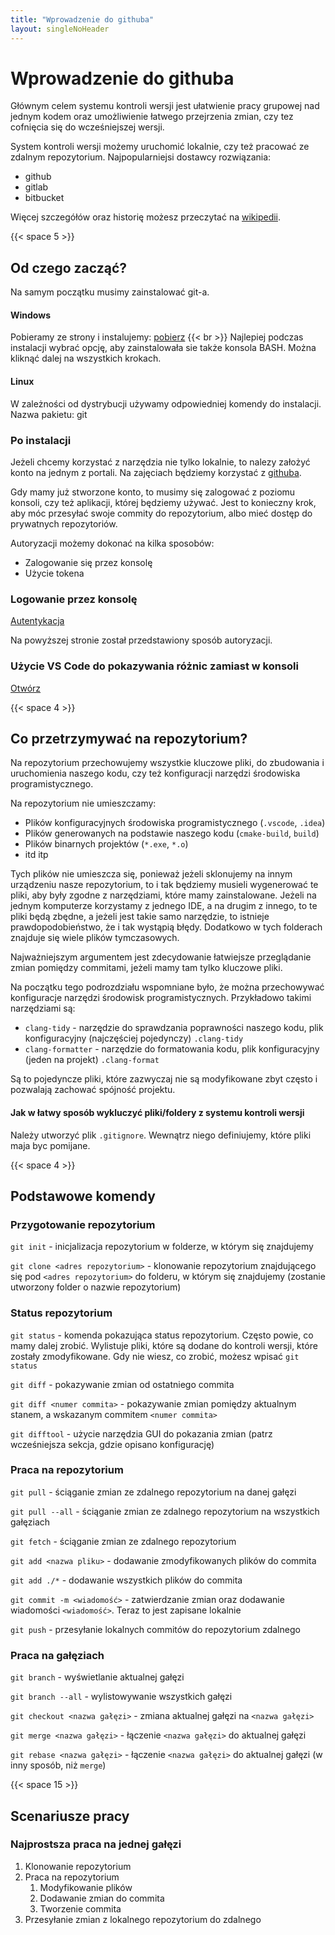 ```yaml
---
title: "Wprowadzenie do githuba"
layout: singleNoHeader
---
```


# Wprowadzenie do githuba

Głównym celem systemu kontroli wersji jest ułatwienie pracy grupowej nad jednym kodem oraz umożliwienie łatwego przejrzenia zmian, czy tez cofnięcia się do wcześniejszej wersji.

System kontroli wersji możemy uruchomić lokalnie, czy też pracować ze zdalnym repozytorium. Najpopularniejsi dostawcy rozwiązania:

- github
- gitlab
- bitbucket

Więcej szczegółów oraz historię możesz przeczytać na [wikipedii](https://pl.wikipedia.org/wiki/Git_(oprogramowanie)).

{{< space 5 >}}

## Od czego zacząć?

Na samym początku musimy zainstalować git-a.

#### Windows

Pobieramy ze strony i instalujemy: [pobierz](https://git-scm.com/downloads)
{{< br >}}
Najlepiej podczas instalacji wybrać opcję, aby zainstalowała sie także konsola BASH. Można kliknąć dalej na wszystkich krokach.

#### Linux

W zależności od dystrybucji używamy odpowiedniej komendy do instalacji. Nazwa pakietu: git

### Po instalacji

Jeżeli chcemy korzystać z narzędzia nie tylko lokalnie, to nalezy założyć konto na jednym z portali. Na zajęciach będziemy korzystać z [githuba](github.com).

Gdy mamy już stworzone konto, to musimy się zalogować z poziomu konsoli, czy też aplikacji, której będziemy używać. 
Jest to konieczny krok, aby móc przesyłać swoje commity do repozytorium, albo mieć dostęp do prywatnych repozytoriów.

Autoryzacji możemy dokonać na kilka sposobów:

- Zalogowanie się przez konsolę
- Użycie tokena

### Logowanie przez konsolę

[Autentykacja](https://docs.github.com/en/get-started/quickstart/set-up-git#authenticating-with-github-from-git)

Na powyższej stronie został przedstawiony sposób autoryzacji.

### Użycie VS Code do pokazywania różnic zamiast w konsoli

[Otwórz](https://www.roboleary.net/vscode/2020/09/15/vscode-git.html)

{{< space 4 >}}

## Co przetrzymywać na repozytorium?

Na repozytorium przechowujemy wszystkie kluczowe pliki, do zbudowania i uruchomienia naszego kodu, czy też konfiguracji narzędzi środowiska programistycznego.

Na repozytorium nie umieszczamy:

- Plików konfiguracyjnych środowiska programistycznego (`.vscode`, `.idea`)
- Plików generowanych na podstawie naszego kodu (`cmake-build`, `build`)
- Plików binarnych projektów (`*.exe`, `*.o`)
- itd itp

Tych plików nie umieszcza się, ponieważ jeżeli sklonujemy na innym urządzeniu nasze repozytorium, to i tak będziemy musieli wygenerować te pliki, aby były zgodne z narzędziami, które mamy zainstalowane. Jeżeli na jednym komputerze korzystamy z jednego IDE, a na drugim z innego, to te pliki będą zbędne, a jeżeli jest takie samo narzędzie, to istnieje prawdopodobieństwo, że i tak wystąpią błędy. Dodatkowo w tych folderach znajduje się wiele plików tymczasowych.

Najważniejszym argumentem jest zdecydowanie łatwiejsze przeglądanie zmian pomiędzy commitami, jeżeli mamy tam tylko kluczowe pliki.

Na początku tego podrozdziału wspomniane było, że można przechowywać konfiguracje narzędzi środowisk programistycznych. Przykładowo takimi narzędziami są:

- `clang-tidy` - narzędzie do sprawdzania poprawności naszego kodu, plik konfiguracyjny (najczęściej pojedynczy) `.clang-tidy`
- `clang-formatter` - narzędzie do formatowania kodu, plik konfiguracyjny (jeden na projekt) `.clang-format`

Są to pojedyncze pliki, które zazwyczaj nie są modyfikowane zbyt często i pozwalają zachować spójność projektu.

#### Jak w łatwy sposób wykluczyć pliki/foldery z systemu kontroli wersji

Należy utworzyć plik `.gitignore`. Wewnątrz niego definiujemy, które pliki maja byc pomijane.

{{< space 4 >}}

## Podstawowe komendy

### Przygotowanie repozytorium

`git init` - inicjalizacja repozytorium w folderze, w którym się znajdujemy

`git clone <adres repozytorium>` - klonowanie repozytorium znajdującego się pod `<adres repozytorium>` do folderu, w którym się znajdujemy (zostanie utworzony folder o nazwie repozytorium)


### Status repozytorium

`git status` - komenda pokazująca status repozytorium. Często powie, co mamy dalej zrobić. Wylistuje pliki, które są dodane do kontroli wersji, które zostały zmodyfikowane. Gdy nie wiesz, co zrobić, możesz wpisać `git status`

`git diff` - pokazywanie zmian od ostatniego commita

`git diff <numer commita>` - pokazywanie zmian pomiędzy aktualnym stanem, a wskazanym commitem `<numer commita>`

`git difftool` - użycie narzędzia GUI do pokazania zmian (patrz wcześniejsza sekcja, gdzie opisano konfigurację)


### Praca na repozytorium

`git pull` - ściąganie zmian ze zdalnego repozytorium na danej gałęzi

`git pull --all` - ściąganie zmian ze zdalnego repozytorium na wszystkich gałęziach

`git fetch` - ściąganie zmian ze zdalnego repozytorium

`git add <nazwa pliku>` - dodawanie zmodyfikowanych plików do commita

`git add ./*` - dodawanie wszystkich plików do commita

`git commit -m <wiadomość>` - zatwierdzanie zmian oraz dodawanie wiadomości `<wiadomość>`. Teraz to jest zapisane lokalnie

`git push` - przesyłanie lokalnych commitów do repozytorium zdalnego

### Praca na gałęziach

`git branch` - wyświetlanie aktualnej gałęzi

`git branch --all` - wylistowywanie wszystkich gałęzi

`git checkout <nazwa gałęzi>` - zmiana aktualnej gałęzi na `<nazwa gałęzi>`

`git merge <nazwa gałęzi>` - łączenie `<nazwa gałęzi>` do aktualnej gałęzi

`git rebase <nazwa gałęzi>` - łączenie `<nazwa gałęzi>` do aktualnej gałęzi  (w inny sposób, niż `merge`)


{{< space 15 >}}

## Scenariusze pracy

### Najprostsza praca na jednej gałęzi

1. Klonowanie repozytorium
2. Praca na repozytorium
   1. Modyfikowanie plików
   2. Dodawanie zmian do commita
   3. Tworzenie commita
3. Przesyłanie zmian z lokalnego repozytorium do zdalnego
